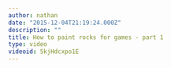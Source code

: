 ```yaml
---
author: nathan
date: "2015-12-04T21:19:24.000Z"
description: ""
title: How to paint rocks for games - part 1
type: video
videoid: 5kjHdcxpo1E
---
```

